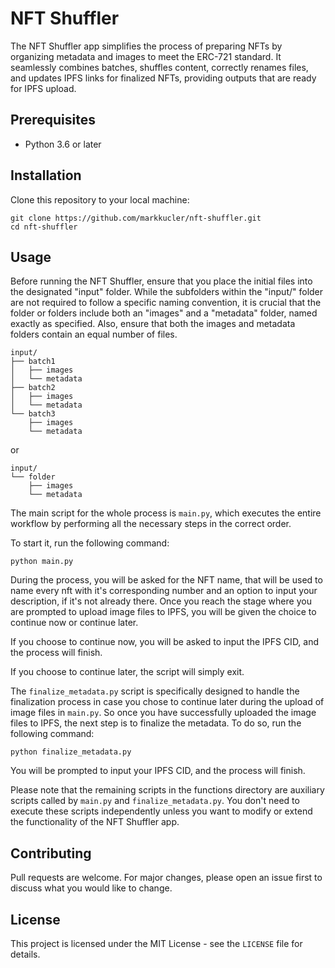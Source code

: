 # NFT Shuffler

The NFT Shuffler app simplifies the process of preparing NFTs by organizing metadata and images to meet the ERC-721 standard. It seamlessly combines batches, shuffles content, correctly renames files, and updates IPFS links for finalized NFTs, providing outputs that are ready for IPFS upload.

## Prerequisites

- Python 3.6 or later

## Installation

Clone this repository to your local machine:

```
git clone https://github.com/markkucler/nft-shuffler.git
cd nft-shuffler
```

## Usage

Before running the NFT Shuffler, ensure that you place the initial files into the designated "input" folder. While the subfolders within the "input/" folder are not required to follow a specific naming convention, it is crucial that the folder or folders include both an "images" and a "metadata" folder, named exactly as specified. Also, ensure that both the images and metadata folders contain an equal number of files.

```shell
input/
├── batch1
│   ├── images
│   └── metadata
├── batch2
│   ├── images
│   └── metadata
└── batch3
    ├── images
    └── metadata
```

or

```shell
input/
└── folder
    ├── images
    └── metadata
```

The main script for the whole process is `main.py`, which executes the entire workflow by performing all the necessary steps in the correct order.

To start it, run the following command:

```shell
python main.py
```

During the process, you will be asked for the NFT name, that will be used to name every nft with it's corresponding number and an option to input your description, if it's not already there. Once you reach the stage where you are prompted to upload image files to IPFS, you will be given the choice to continue now or continue later.

If you choose to continue now, you will be asked to input the IPFS CID, and the process will finish.

If you choose to continue later, the script will simply exit.

The `finalize_metadata.py` script is specifically designed to handle the finalization process in case you chose to continue later during the upload of image files in `main.py`. So once you have successfully uploaded the image files to IPFS, the next step is to finalize the metadata. To do so, run the following command:

```shell
python finalize_metadata.py
```

You will be prompted to input your IPFS CID, and the process will finish.

Please note that the remaining scripts in the functions directory are auxiliary scripts called by `main.py` and `finalize_metadata.py`. You don't need to execute these scripts independently unless you want to modify or extend the functionality of the NFT Shuffler app.

## Contributing

Pull requests are welcome. For major changes, please open an issue first to discuss what you would like to change.

## License

This project is licensed under the MIT License - see the `LICENSE` file for details.
